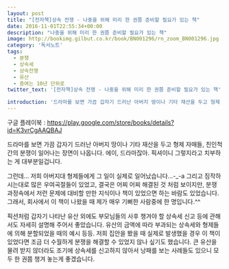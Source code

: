 ```yaml
---
layout: post
title: "[전자책]상속 전쟁 - 나중을 위해 미리 한 권쯤 준비할 필요가 있는 책"
date: 2016-11-01T22:55:34+00:00
description: "나중을 위해 미리 한 권쯤 준비할 필요가 있는 책"
image: http://bookimg.gilbut.co.kr/book/BN001296/rn_zoom_BN001296.jpg
category: '독서노트'  
tags: 
  - 분쟁
  - 상속세
  - 상속전쟁
  - 유산
  - 증여는 10년 단위로
twitter_text: '[전자책]상속 전쟁 - 나중을 위해 미리 한 권쯤 준비할 필요가 있는 책'

introduction: '드라마를 보면 가끔 갑자기 드러난 아버지 땅이나 기타 재산을 두고 형제 자매들, 친인척간의 분쟁이 일어나는 장면이 나옵니다. 그런데 저희 아버지대 형제들에게 그 일이 실제로 일어났습니다-_-a'
---
```


구글 플레이북 : <https://play.google.com/store/books/details?id=K3vrCgAAQBAJ>

드라마를 보면 가끔 갑자기 드러난 아버지 땅이나 기타 재산을 두고 형제 자매들, 친인척간의 분쟁이 일어나는 장면이 나옵니다. 에이, 드라마잖아. 픽셔이니 그렇지라고 치부하는 게 대부분일겁니다. 

그런데&#8230; 저희 아버지대 형제들에게 그 일이 실제로 일어났습니다&#8230;-_-a 그리고 짐작하시는대로 많은 우여곡절들이 있었고, 결국은 어찌 어찌 해결된 것 처럼 보이지만, 분쟁 과정속에서 저런 문제에 대비할 만한 지식이나 책이 있었으면 하는 바람도 있었습니다. 그래서, 회사에서 이 책이 나왔을 때 제가 매우 기뻐한 사람중에 한 명입니다.^^

픽션처럼 갑자기 나타난 유산 외에도 부모님들의 사후 챙겨야 할 상속세 신고 등에 관해서도 자세히 설명해 주어서 좋았습니다. 유산의 금액에 따라 부과되는 상속세와 형제들에 의해 분할되었을 때의 예시 등등. 저희 집안을 봤을 때 실제로 발생했을 경우 이 책이 있었다면 조금 더 수월하게 분쟁을 해결할 수 있었지 않나 싶기도 했습니다. 큰 유산을 물려 받지 않더라도 조기에 상속세를 신고하지 않아서 낭패를 보는 사례들도 있으니 모두 한 권쯤 챙겨 놓는게 좋겠습니다.